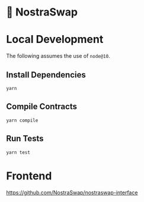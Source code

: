 # 🔮 NostraSwap
# Local Development

The following assumes the use of `node@10`.

## Install Dependencies

`yarn`

## Compile Contracts

`yarn compile`

## Run Tests

`yarn test`

# Frontend

https://github.com/NostraSwap/nostraswap-interface